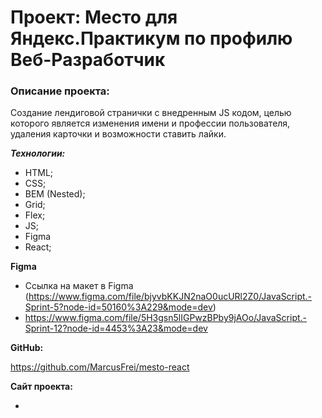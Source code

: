 # Проект: Место для Яндекс.Практикум по профилю Веб-Разработчик

### Описание проекта:
Создание лендиговой странички с внедренным JS кодом, целью которого является изменения имени и профессии пользователя, удаления карточки и возможности ставить лайки.

***Технологии:***

* HTML;
* CSS;
* BEM (Nested);
* Grid;
* Flex;
* JS;
* Figma
* React;

**Figma**

* Ссылка на макет в Figma (https://www.figma.com/file/bjyvbKKJN2naO0ucURl2Z0/JavaScript.-Sprint-5?node-id=50160%3A229&mode=dev)
* https://www.figma.com/file/5H3gsn5lIGPwzBPby9jAOo/JavaScript.-Sprint-12?node-id=4453%3A23&mode=dev

**GitHub:**

https://github.com/MarcusFrei/mesto-react

**Сайт проекта:**

-
